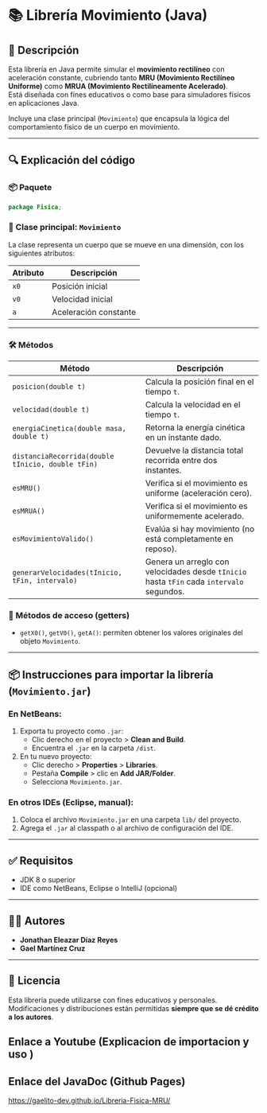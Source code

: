 # 📚 Librería Movimiento (Java)

## 🎯 Descripción

Esta librería en Java permite simular el **movimiento rectilíneo** con aceleración constante, cubriendo tanto **MRU (Movimiento Rectilíneo Uniforme)** como **MRUA (Movimiento Rectilíneamente Acelerado)**.  
Está diseñada con fines educativos o como base para simuladores físicos en aplicaciones Java.

Incluye una clase principal (`Movimiento`) que encapsula la lógica del comportamiento físico de un cuerpo en movimiento.

---

## 🔍 Explicación del código

### 📦 Paquete
```java
package Fisica;
```

### 🧩 Clase principal: `Movimiento`

La clase representa un cuerpo que se mueve en una dimensión, con los siguientes atributos:

| Atributo | Descripción |
|----------|-------------|
| `x0`     | Posición inicial |
| `v0`     | Velocidad inicial |
| `a`      | Aceleración constante |

---

### 🛠️ Métodos

| Método | Descripción |
|--------|-------------|
| `posicion(double t)` | Calcula la posición final en el tiempo `t`. |
| `velocidad(double t)` | Calcula la velocidad en el tiempo `t`. |
| `energiaCinetica(double masa, double t)` | Retorna la energía cinética en un instante dado. |
| `distanciaRecorrida(double tInicio, double tFin)` | Devuelve la distancia total recorrida entre dos instantes. |
| `esMRU()` | Verifica si el movimiento es uniforme (aceleración cero). |
| `esMRUA()` | Verifica si el movimiento es uniformemente acelerado. |
| `esMovimientoValido()` | Evalúa si hay movimiento (no está completamente en reposo). |
| `generarVelocidades(tInicio, tFin, intervalo)` | Genera un arreglo con velocidades desde `tInicio` hasta `tFin` cada `intervalo` segundos. |

### 🧪 Métodos de acceso (getters)

- `getX0()`, `getV0()`, `getA()`: permiten obtener los valores originales del objeto `Movimiento`.

---

## 📦 Instrucciones para importar la librería (`Movimiento.jar`)

### En NetBeans:

1. Exporta tu proyecto como `.jar`:
   - Clic derecho en el proyecto > **Clean and Build**.
   - Encuentra el `.jar` en la carpeta `/dist`.
2. En tu nuevo proyecto:
   - Clic derecho > **Properties** > **Libraries**.
   - Pestaña **Compile** > clic en **Add JAR/Folder**.
   - Selecciona `Movimiento.jar`.

### En otros IDEs (Eclipse, manual):

1. Coloca el archivo `Movimiento.jar` en una carpeta `lib/` del proyecto.
2. Agrega el `.jar` al classpath o al archivo de configuración del IDE.

---

## ✅ Requisitos

- JDK 8 o superior
- IDE como NetBeans, Eclipse o IntelliJ (opcional)

---

## 👨‍💻 Autores

- **Jonathan Eleazar Díaz Reyes**
- **Gael Martínez Cruz**

---

## 📄 Licencia

Esta librería puede utilizarse con fines educativos y personales.  
Modificaciones y distribuciones están permitidas **siempre que se dé crédito a los autores**.

## Enlace a Youtube (Explicacion de importacion y uso )

## Enlace del JavaDoc (Github Pages)

https://gaelito-dev.github.io/Libreria-Fisica-MRU/


